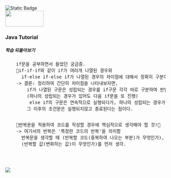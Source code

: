 <img alt="Static Badge" src="https://capsule-render.vercel.app/api?type=waving&height=300&color=gradient&text=Younjung's%20Github&section=header&reversal=false&textBg=false&fontColor=000010&fontSize=65&fontAlign=50&fontAlignY=44&animation=fadeIn&rotate=0&stroke=000001&strokeWidth=3&desc=ʕ•̫͡•ʕ•̫͡•ʔ•̫͡•ʔ•̫͡•ʕ•̫͡•ʔ%20%20%20%20%20%20ʕ•̫͡•ʕ•̫͡•ʔ•̫͡•ʔ•̫͡•ʕ•̫͡•ʔ&descSize=15&descAlignY=70&descAlign=30">
<div>
<img src="https://img.shields.io/badge/Java-007396?style=flat&logo=Java&logoColor=white" style="width: 120px; height: 50px;">
</div>
<h3>Java Tutorial</h3>
<div>
  <h5>학습 되돌아보기</h5>
  <div>
    <pre>
    if문을 공부하면서 들었던 궁금증.
    &#127775;if-if-if와 같이 if가 여러개 나열된 경우와 
      if-else if-else if가 나열된 경우의 차이점에 대해서 정확히 구분이 되지 않아서 추가적으로 학습&#127775;
    -> 결론: 정리하여 간단히 차이점을 나타내보자면, 
        if가 나열된 구문은 성립되는 경우를 if구문 각각 따로 구분하여 판별하고
        (하나의 성립되는 경우가 있어도 다음 if문을 또 진행)
         else if의 구문은 연속적으로 실행되다가, 하나의 성립되는 경우가 발생하면 
        그 이후의 조건문은 실행되지않고 종료된다는 점이다.
      </pre>
  </div>
  <div>
    <pre>
    &#127775;반복문을 적용하여 코드를 작성할 경우에 핵심적으로 생각해야 할 것!&#127775;
    -> 여기서의 반복은 '특정한 코드의 반복'을 의미함
      반복문을 생각할 때 (반복할 코드(중복하여 나오는 부분)가 무엇인가), 
      (반복할 값(변화하는 값)이 무엇인가)를 먼저 생각.
    </pre>
  </div>
</div>
</br></br>
<img src="https://github-readme-stats.vercel.app/api/top-langs/?username=Younjung58&layout=compact"><br>
